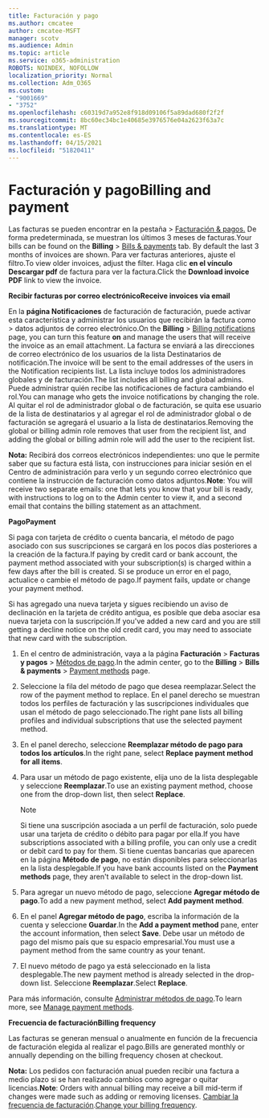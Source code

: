 ```yaml
---
title: Facturación y pago
ms.author: cmcatee
author: cmcatee-MSFT
manager: scotv
ms.audience: Admin
ms.topic: article
ms.service: o365-administration
ROBOTS: NOINDEX, NOFOLLOW
localization_priority: Normal
ms.collection: Adm_O365
ms.custom:
- "9001669"
- "3752"
ms.openlocfilehash: c60319d7a952e8f918d09106f5a89dad680f2f2f
ms.sourcegitcommit: 8bc60ec34bc1e40685e3976576e04a2623f63a7c
ms.translationtype: MT
ms.contentlocale: es-ES
ms.lasthandoff: 04/15/2021
ms.locfileid: "51820411"
---
```

# <a name="billing-and-payment"></a><span data-ttu-id="09070-102">Facturación y pago</span><span class="sxs-lookup"><span data-stu-id="09070-102">Billing and payment</span></span>

<span data-ttu-id="09070-103">Las facturas se pueden encontrar en la pestaña  >  [Facturación & pagos.](https://go.microsoft.com/fwlink/p/?linkid=848039)  De forma predeterminada, se muestran los últimos 3 meses de facturas.</span><span class="sxs-lookup"><span data-stu-id="09070-103">Your bills can be found on the **Billing** > [Bills & payments](https://go.microsoft.com/fwlink/p/?linkid=848039) tab.  By default the last 3 months of invoices are shown.</span></span>  <span data-ttu-id="09070-104">Para ver facturas anteriores, ajuste el filtro.</span><span class="sxs-lookup"><span data-stu-id="09070-104">To view older invoices, adjust the filter.</span></span>  <span data-ttu-id="09070-105">Haga clic **en el vínculo Descargar pdf** de factura para ver la factura.</span><span class="sxs-lookup"><span data-stu-id="09070-105">Click the **Download invoice PDF** link to view the invoice.</span></span>

<span data-ttu-id="09070-106">**Recibir facturas por correo electrónico**</span><span class="sxs-lookup"><span data-stu-id="09070-106">**Receive invoices via email**</span></span>

<span data-ttu-id="09070-107">En la **página Notificaciones** de facturación de facturación, puede activar esta característica y administrar los usuarios que recibirán la factura como  >  [](https://go.microsoft.com/fwlink/p/?linkid=853212) datos adjuntos de correo  electrónico.</span><span class="sxs-lookup"><span data-stu-id="09070-107">On the **Billing** > [Billing notifications](https://go.microsoft.com/fwlink/p/?linkid=853212) page, you can turn this feature **on** and manage the users that will receive the invoice as an email attachment.</span></span> <span data-ttu-id="09070-108">La factura se enviará a las direcciones de correo electrónico de los usuarios de la lista Destinatarios de notificación.</span><span class="sxs-lookup"><span data-stu-id="09070-108">The invoice will be sent to the email addresses of the users in the Notification recipients list.</span></span> <span data-ttu-id="09070-109">La lista incluye todos los administradores globales y de facturación.</span><span class="sxs-lookup"><span data-stu-id="09070-109">The list includes all billing and global admins.</span></span>  <span data-ttu-id="09070-110">Puede administrar quién recibe las notificaciones de factura cambiando el rol.</span><span class="sxs-lookup"><span data-stu-id="09070-110">You can manage who gets the invoice notifications by changing the role.</span></span>  <span data-ttu-id="09070-111">Al quitar el rol de administrador global o de facturación, se quita ese usuario de la lista de destinatarios y al agregar el rol de administrador global o de facturación se agregará el usuario a la lista de destinatarios.</span><span class="sxs-lookup"><span data-stu-id="09070-111">Removing the global or billing admin role removes that user from the recipient list, and adding the global or billing admin role will add the user to the recipient list.</span></span>

<span data-ttu-id="09070-112">**Nota:** Recibirá dos correos electrónicos independientes: uno que le permite saber que su factura está lista, con instrucciones para iniciar sesión en el Centro de administración para verlo y un segundo correo electrónico que contiene la instrucción de facturación como datos adjuntos.</span><span class="sxs-lookup"><span data-stu-id="09070-112">**Note**: You will receive two separate emails: one that lets you know that your bill is ready, with instructions to log on to the Admin center to view it, and a second email that contains the billing statement as an attachment.</span></span>

<span data-ttu-id="09070-113">**Pago**</span><span class="sxs-lookup"><span data-stu-id="09070-113">**Payment**</span></span>

<span data-ttu-id="09070-114">Si paga con tarjeta de crédito o cuenta bancaria, el método de pago asociado con sus suscripciones se cargará en los pocos días posteriores a la creación de la factura.</span><span class="sxs-lookup"><span data-stu-id="09070-114">If paying by credit card or bank account, the payment method associated with your subscription(s) is charged within a few days after the bill is created.</span></span> <span data-ttu-id="09070-115">Si se produce un error en el pago, actualice o cambie el método de pago.</span><span class="sxs-lookup"><span data-stu-id="09070-115">If payment fails, update or change your payment method.</span></span>

<span data-ttu-id="09070-116">Si has agregado una nueva tarjeta y sigues recibiendo un aviso de declinación en la tarjeta de crédito antigua, es posible que deba asociar esa nueva tarjeta con la suscripción.</span><span class="sxs-lookup"><span data-stu-id="09070-116">If you've added a new card and you are still getting a decline notice on the old credit card, you may need to associate that new card with the subscription.</span></span>

1. <span data-ttu-id="09070-117">En el centro de administración, vaya a la página **Facturación** > **Facturas y pagos** > [Métodos de pago](https://go.microsoft.com/fwlink/p/?linkid=2018806).</span><span class="sxs-lookup"><span data-stu-id="09070-117">In the admin center, go to the **Billing** > **Bills & payments** > [Payment methods](https://go.microsoft.com/fwlink/p/?linkid=2018806) page.</span></span>

2. <span data-ttu-id="09070-118">Seleccione la fila del método de pago que desea reemplazar.</span><span class="sxs-lookup"><span data-stu-id="09070-118">Select the row of the payment method to replace.</span></span> <span data-ttu-id="09070-119">En el panel derecho se muestran todos los perfiles de facturación y las suscripciones individuales que usan el método de pago seleccionado.</span><span class="sxs-lookup"><span data-stu-id="09070-119">The right pane lists all billing profiles and individual subscriptions that use the selected payment method.</span></span>

3. <span data-ttu-id="09070-120">En el panel derecho, seleccione **Reemplazar método de pago para todos los artículos**.</span><span class="sxs-lookup"><span data-stu-id="09070-120">In the right pane, select **Replace payment method for all items**.</span></span>

4. <span data-ttu-id="09070-121">Para usar un método de pago existente, elija uno de la lista desplegable y seleccione **Reemplazar**.</span><span class="sxs-lookup"><span data-stu-id="09070-121">To use an existing payment method, choose one from the drop-down list, then select **Replace**.</span></span>

    > [!NOTE]
    > <span data-ttu-id="09070-122">Si tiene una suscripción asociada a un perfil de facturación, solo puede usar una tarjeta de crédito o débito para pagar por ella.</span><span class="sxs-lookup"><span data-stu-id="09070-122">If you have subscriptions associated with a billing profile, you can only use a credit or debit card to pay for them.</span></span> <span data-ttu-id="09070-123">Si tiene cuentas bancarias que aparecen en la página **Método de pago**, no están disponibles para seleccionarlas en la lista desplegable.</span><span class="sxs-lookup"><span data-stu-id="09070-123">If you have bank accounts listed on the **Payment methods** page, they aren't available to select in the drop-down list.</span></span>

5. <span data-ttu-id="09070-124">Para agregar un nuevo método de pago, seleccione **Agregar método de pago**.</span><span class="sxs-lookup"><span data-stu-id="09070-124">To add a new payment method, select **Add payment method**.</span></span>

6. <span data-ttu-id="09070-125">En el panel **Agregar método de pago**, escriba la información de la cuenta y seleccione **Guardar**.</span><span class="sxs-lookup"><span data-stu-id="09070-125">In the **Add a payment method** pane, enter the account information, then select **Save**.</span></span> <span data-ttu-id="09070-126">Debe usar un método de pago del mismo país que su espacio empresarial.</span><span class="sxs-lookup"><span data-stu-id="09070-126">You must use a payment method from the same country as your tenant.</span></span>

7. <span data-ttu-id="09070-127">El nuevo método de pago ya está seleccionado en la lista desplegable.</span><span class="sxs-lookup"><span data-stu-id="09070-127">The new payment method is already selected in the drop-down list.</span></span> <span data-ttu-id="09070-128">Seleccione **Reemplazar**.</span><span class="sxs-lookup"><span data-stu-id="09070-128">Select **Replace**.</span></span>

<span data-ttu-id="09070-129">Para más información, consulte [Administrar métodos de pago](https://docs.microsoft.com/microsoft-365/commerce/billing-and-payments/manage-payment-methods).</span><span class="sxs-lookup"><span data-stu-id="09070-129">To learn more, see [Manage payment methods](https://docs.microsoft.com/microsoft-365/commerce/billing-and-payments/manage-payment-methods).</span></span>

<span data-ttu-id="09070-130">**Frecuencia de facturación**</span><span class="sxs-lookup"><span data-stu-id="09070-130">**Billing frequency**</span></span>

<span data-ttu-id="09070-131">Las facturas se generan mensual o anualmente en función de la frecuencia de facturación elegida al realizar el pago.</span><span class="sxs-lookup"><span data-stu-id="09070-131">Bills are generated monthly or annually depending on the billing frequency chosen at checkout.</span></span>  

<span data-ttu-id="09070-132">**Nota:** Los pedidos con facturación anual pueden recibir una factura a medio plazo si se han realizado cambios como agregar o quitar licencias.</span><span class="sxs-lookup"><span data-stu-id="09070-132">**Note**: Orders with annual billing may receive a bill mid-term if changes were made such as adding or removing licenses.</span></span> <span data-ttu-id="09070-133">[Cambiar la frecuencia de facturación](https://docs.microsoft.com/microsoft-365/commerce/billing-and-payments/change-payment-frequency).</span><span class="sxs-lookup"><span data-stu-id="09070-133">[Change your billing frequency](https://docs.microsoft.com/microsoft-365/commerce/billing-and-payments/change-payment-frequency).</span></span>
